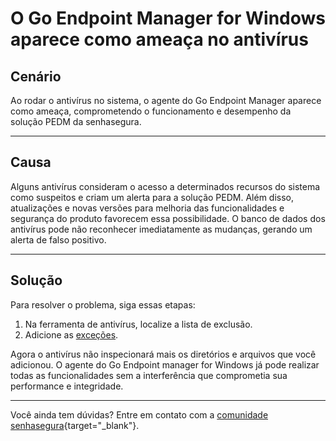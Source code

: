 # O Go Endpoint Manager for Windows aparece como ameaça no antivírus

## Cenário

Ao rodar o antivírus no sistema, o agente do Go Endpoint Manager aparece como ameaça, comprometendo o funcionamento e desempenho da solução PEDM da senhasegura.

* * *

## Causa

Alguns antivírus consideram o acesso a determinados recursos do sistema como suspeitos e criam um alerta para a solução PEDM. Além disso, atualizações e novas versões para melhoria das funcionalidades e segurança do produto favorecem essa possibilidade. O  banco de dados dos antivírus pode não reconhecer imediatamente as mudanças, gerando um alerta de falso positivo.

* * *

## Solução

Para resolver o problema, siga essas etapas:

1. Na ferramenta de antivírus, localize a lista de exclusão.
2. Adicione as [exceções](/v3-32/docs/pt/go-windows-antivirus-exclusions). 

Agora o antivírus não inspecionará mais os diretórios e arquivos que você adicionou. O agente do Go Endpoint manager for Windows já pode realizar todas as funcionalidades sem a interferência que comprometia sua performance e integridade.

* * *
Você ainda tem dúvidas? Entre em contato com a [comunidade senhasegura](https://community.senhasegura.io/){target="_blank"}.
